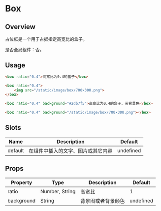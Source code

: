 # Box

## Overview

占位框是一个用于占据指定高宽比的盒子。

是否全局组件：否。

## Usage

```HTML
<box ratio="0.4">高宽比为0.4的盒子</box>

<box ratio="0.4">
    <img src="/static/image/box/700×300.png">
</box>

<box ratio="0.4" background="#2db7f5">高宽比为0.4的盒子，带背景色</box>

<box ratio="0.4" background="/static/image/box/700×300.png"></box>
```

## Slots

| Name | Description | Default |
| ----- | ----- | ----- |
| default | 在组件中插入的文字、图片或其它内容 | undefined |

## Props

| Property | Type | Description | Default |
| ----- | ----- | ----- | ----- |
| ratio | Number, String | 高宽比 | 1 |
| background | String | 背景图或者背景颜色 | undefined |
